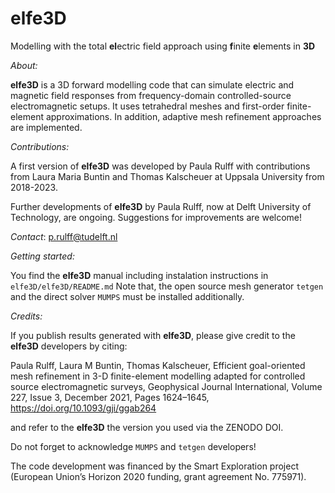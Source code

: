 # elfe3D
Modelling with the total **el**ectric field approach using **f**inite **e**lements in **3D**

_About:_

**elfe3D** is a 3D forward modelling code that can simulate electric and magnetic field responses from frequency-domain controlled-source electromagnetic setups. It uses tetrahedral meshes and first-order finite-element approximations. In addition, adaptive mesh refinement approaches are implemented.

_Contributions:_

A first version of **elfe3D** was developed by Paula Rulff with contributions from Laura Maria Buntin and Thomas Kalscheuer at Uppsala University from 2018-2023.

Further developments of **elfe3D** by Paula Rulff, now at Delft University of Technology, are ongoing. Suggestions for improvements are welcome!

_Contact_: p.rulff@tudelft.nl

_Getting started:_

You find the **elfe3D** manual including instalation instructions in `elfe3D/elfe3D/README.md`
Note that, the open source mesh generator `tetgen` and the direct solver `MUMPS` must be installed additionally.

_Credits:_

If you publish results generated with **elfe3D**, please give credit to the **elfe3D** developers by citing:

Paula Rulff, Laura M Buntin, Thomas Kalscheuer, Efficient goal-oriented  mesh refinement in 3-D finite-element modelling adapted for controlled source electromagnetic surveys, Geophysical Journal International, Volume 227, Issue
3, December 2021, Pages 1624–1645, https://doi.org/10.1093/gji/ggab264

and refer to the **elfe3D** the version you used via the ZENODO DOI.

Do not forget to acknowledge `MUMPS` and `tetgen` developers!

The code development was financed by the Smart Exploration project (European Union’s Horizon 2020 funding, grant agreement No. 775971).
